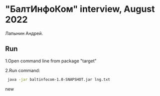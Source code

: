 # "БалтИнфоКом" interview, August 2022

Лапынин Андрей.

## Run
1.Open command line from package "target"

2.Run command:

   ```bash
    java -jar baltinfocom-1.0-SNAPSHOT.jar lng.txt
   ```
   new
